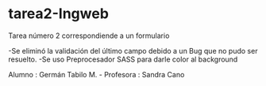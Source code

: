 # tarea2-Ingweb
 Tarea número 2 correspondiende a un formulario

 -Se eliminó la validación del último campo debido a un Bug que no pudo ser resuelto.
 -Se uso Preprocesador SASS para darle color al background


 Alumno : Germán Tabilo M. - 
 Profesora : Sandra Cano

